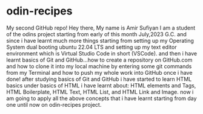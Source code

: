 # odin-recipes
My second GitHub repo!
Hey there, My name is Amir Sufiyan
I am a student of the odins project starting from early of this month July,2023 G.C.
and since i have learnt much more things starting from setting up my Operating System dual booting ubuntu 22.04 LTS and setting up my text editor environment which is Virtual Studio Code in short (VSCode).
and then i have learnt basics of Git and GitHub...how to create a repository on GitHub.com and how to clone it into my local machine by entering some git commands from my Terminal and how to push my whole work into GitHub once i have done!
after studying basics of Git and GitHub i have started to learn HTML basics under basics of HTML i have learnt about: HTML elements and Tags, HTML Boilerplate, HTML Text, HTML List, and HTML Link and Image.
now i am going to apply all the above concepts that i have learnt starting from day one until now on odin-recipes project.